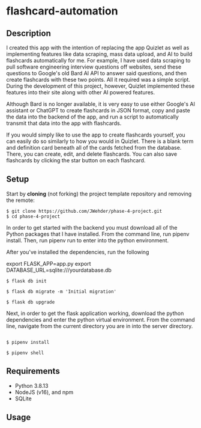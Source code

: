 # flashcard-automation

## Description

I created this app with the intention of replacing the app Quizlet as well as implementing features like data scraping, mass data upload, and AI to build flashcards automatically for me. For example, I have used data scraping to pull software engineering interview questions off websites, send these questions to Google's old Bard AI API to answer said questions, and then create flashcards with these two points. All it required was a simple script. During the development of this project, however, Quizlet implemented these features into their site along with other AI powered features.

Although Bard is no longer available, it is very easy to use either Google's AI assistant or ChatGPT to create flashcards in JSON format, copy and paste the data into the backend of the app, and run a script to automatically transmit that data into the app with flashcards.

If you would simply like to use the app to create flashcards yourself, you can easily do so similarly to how you would in Quizlet. There is a blank term and definition card beneath all of the cards fetched from the database. There, you can create, edit, and delete flashcards. You can also save flashcards by clicking the star button on each flashcard.

## Setup

Start by **cloning** (not forking) the project template repository and removing
the remote:

```console
$ git clone https://github.com/JWehder/phase-4-project.git
$ cd phase-4-project
```

In order to get started with the backend you must download all of the Python packages that I have installed. From the command line, run pipenv install. Then, run pipenv run to enter into the python environment.

After you've installed the dependencies, run the following

export FLASK_APP=app.py
export DATABASE_URL=sqlite:///yourdatabase.db

```console
$ flask db init

$ flask db migrate -m 'Initial migration'

$ flask db upgrade
```

Next, in order to get the flask application working, download the python dependencies and enter the python virtual environment. From the command line, navigate from the current directory you are in into the server directory.

```console

$ pipenv install

$ pipenv shell

```

## Requirements

- Python 3.8.13
- NodeJS (v16), and npm
- SQLite

## Usage

